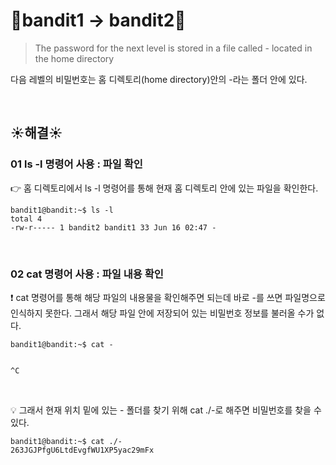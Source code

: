 # 🌳bandit1 -> bandit2🌳
>The password for the next level is stored in a file called - located in the home directory <br/>

다음 레벨의 비밀번호는 홈 디렉토리(home directory)안의 -라는 폴더 안에 있다.

<br/>

## ☀️해결☀️
### 01 ls -l 명령어 사용 : 파일 확인
👉 홈 디렉토리에서 ls -l 명령어를 통해 현재 홈 디렉토리 안에 있는 파일을 확인한다. <br/>
```ssh
bandit1@bandit:~$ ls -l
total 4
-rw-r----- 1 bandit2 bandit1 33 Jun 16 02:47 -
```

<br/>

### 02 cat 명령어 사용 : 파일 내용 확인
❗ cat 명령어를 통해 해당 파일의 내용물을 확인해주면 되는데 바로 -를 쓰면 파일명으로 인식하지 못한다. 그래서 해당 파일 안에 저장되어 있는 비밀번호 정보를 불러올 수가 없다. <br/>
```ssh
bandit1@bandit:~$ cat -


^C
```

<br/>

💡 그래서 현재 위치 밑에 있는 - 폴더를 찾기 위해 cat ./-로 해주면 비밀번호를 찾을 수 있다. <br/>
```ssh
bandit1@bandit:~$ cat ./-
263JGJPfgU6LtdEvgfWU1XP5yac29mFx
```
